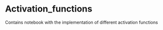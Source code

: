 # Activation_functions
 Contains notebook with the implementation of different activation functions
